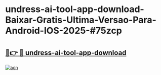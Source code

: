 # undress-ai-tool-app-download-Baixar-Gratis-Ultima-Versao-Para-Android-IOS-2025-#75zcp

# <h2><a href="https://ainizakaria.my?title=undress-ai-tool-app-download&ref=22M">🔗👉 🔴 undress-ai-tool-app-download</a></h2>

[![acn](https://github.com/user-attachments/assets/0f9c940e-d8b0-45ae-aac7-cd30a18b3e1c)](https://ainizakaria.my?title=undress-ai-tool-app-download&ref=22M)

